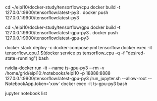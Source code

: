 cd ~/eipi10/docker-study/tensorflow/cpu
docker build -t 127.0.0.1:9900/tensorflow:latest-py3 .
docker push 127.0.0.1:9900/tensorflow:latest-py3

cd ~/eipi10/docker-study/tensorflow/gpu
docker build -t 127.0.0.1:9900/tensorflow:latest-gpu-py3 .
docker push 127.0.0.1:9900/tensorflow:latest-gpu-py3

docker stack deploy -c docker-compose.yml tensorflow
docker exec -it tensorflow_cpu.1.$(docker service ps tensorflow_cpu -q -f "desired-state=running") bash

nvidia-docker run -it  --name ts-gpu-py3 --rm -v /home/grid/eipi10:/notebooks/eipi10 -p 18888:8888  127.0.0.1:9900/tensorflow:latest-gpu-py3  /run_jupyter.sh --allow-root --NotebookApp.token='xxw'
docker exec -it ts-gpu-py3 bash

jupyter notebook list
